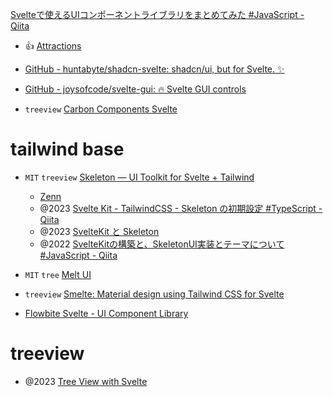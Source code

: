 [Svelteで使えるUIコンポーネントライブラリをまとめてみた #JavaScript - Qiita](https://qiita.com/oekazuma/items/06a8a351c55d548fca91)

- 👍 [Attractions](https://illright.github.io/attractions//)

- [GitHub - huntabyte/shadcn-svelte: shadcn/ui, but for Svelte. ✨](https://github.com/huntabyte/shadcn-svelte)

- [GitHub - joysofcode/svelte-gui: 🔥 Svelte GUI controls](https://github.com/joysofcode/svelte-gui)


- `treeview` [Carbon Components Svelte](https://carbon-components-svelte.onrender.com/)

# tailwind base

- `MIT` `treeview` [Skeleton — UI Toolkit for Svelte + Tailwind](https://www.skeleton.dev/)
  - [Zenn](https://zenn.dev/collabostyle/articles/b7c99b4e58853d)
  - @2023 [Svelte Kit - TailwindCSS - Skeleton の初期設定 #TypeScript - Qiita](https://qiita.com/suisuisuuui/items/4b76f483c3abac72e5f4)
  - @2023 [SvelteKit と Skeleton](https://zenn.dev/miko35/scraps/4e8d6f7650148c)
  - @2022 [SvelteKitの構築と、SkeletonUI実装とテーマについて #JavaScript - Qiita](https://qiita.com/maaaashi/items/7aaaaf08488b16c01e53)

- `MIT` `tree` [Melt UI](https://melt-ui.com/docs/builders/tree)
- `treeview` [Smelte: Material design using Tailwind CSS for Svelte](https://smeltejs.com/)

- [Flowbite Svelte - UI Component Library](https://flowbite-svelte.com/)

# treeview

- @2023 [Tree View with Svelte ](https://maximmaeder.com/tree-view-with-svelte/)
